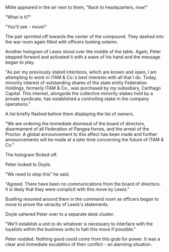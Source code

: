 Millie appeared in the air next to them, "Back to headquarters, now!"

"What is it?"

"You'll see - move!"

The pair sprinted off towards the center of the compound. They dashed into the war room again filled with officers looking solemn.

Another hologram of Lewis stood over the middle of the table. Again, Peter stepped forward and activated it with a wave of his hand and the message began to play.

"As per my previously stated intentions, which are known and open, I am attempting to work in ITAM & Co.'s best interests with all that I do. Today, minority interest of outstanding shares of the state entity Federation Holdings, formerly ITAM & Co., was purchased by my subsidiary, Carthago Capital. This interest, alongside the collective minority stakes held by a private syndicate, has established a controlling stake in the company operations."

A list briefly flashed before them displaying the list of owners.

"We are ordering the immediate dismissal of the board of directors, disarmament of all Federation of Pangea forces, and the arrest of the Proctor. A global announcement to this affect has been made and further announcements will be made at a later time concerning the future of ITAM & Co."

The hologram flicked off.

Peter looked to Doyle.

"We need to stop this" he said.

"Agreed. There have been no communications from the board of directors. It is likely that they were complicit with this move by Lewis."

Bustling resumed around them in the command room as officers began to move to prove the veracity of Lewis's statements.

Doyle ushered Peter over to a separate desk cluster.

"We'll establish a unit to do whatever is necessary to interface with the loyalists within the business units to halt this move if possible."

Peter nodded. Nothing good could come from this grab for power. It was a clear and immediate escalation of their conflict - an alarming situation.